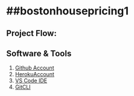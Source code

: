 # ##bostonhousepricing1
## Project Flow:
## Software & Tools
1. [Github Account](https://github.com)
2. [HerokuAccount](https://www.heroku.com)
3. [VS Code IDE](https://code.visualstudio.com)
4. [GitCLI](https://git-scm.com/download/win)